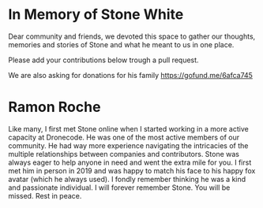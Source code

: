 # In Memory of Stone White

Dear community and friends, we devoted this space to gather our thoughts, memories and stories of Stone and what he meant to us in one place.

Please add your contributions below trough a pull request.

We are also asking for donations for his family https://gofund.me/6afca745

# Ramon Roche

Like many, I first met Stone online when I started working in a more active capacity at Dronecode. He was one of the most active members of our community. He had way more experience navigating the intricacies of the multiple relationships between companies and contributors. Stone was always eager to help anyone in need and went the extra mile for you. I first met him in person in 2019 and was happy to match his face to his happy fox avatar (which he always used). I fondly remember thinking he was a kind and passionate individual. I will forever remember Stone. You will be missed. Rest in peace.
